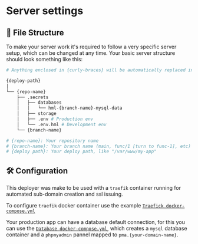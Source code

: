 # Server settings

## 📁 File Structure
To make your server work it's required to follow a very specific server setup, which can be changed at any time. Your basic server structure should look something like this:
```bash
# Anything enclosed in {curly-braces} will be automatically replaced in deployment

{deploy-path}
│
└── {repo-name}
    ├── .secrets
    │   ├── databases
    │   │   └── hml-{branch-name}-mysql-data
    │   ├── storage
    │   ├── .env # Production env
    │   └── .env.hml # Development env
    └── {branch-name}

# {repo-name}: Your repository name
# {branch-name}: Your branch name (main, func/1 [turn to func-1], etc)
# {deploy path}: Your deploy path, like "/var/www/my-app"
```

## 🛠️ Configuration

This deployer was make to be used with a `traefik` container running for automated sub-domain creation and ssl issuing.

To configure `traefik` docker container use the example [`Traefick docker-compose.yml`](traefik.docker-compose.yml)

Your production app can have a database default connection, for this you can use the [`Database docker-compose.yml`](database.docker-compose.yml), which creates a `mysql` database container and a `phpmyadmin` pannel mapped to `pma.{your-domain-name}`.
